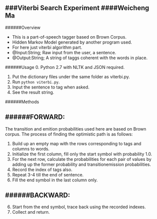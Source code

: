 ###Viterbi Search Experiment
####Weicheng Ma
-----

######Overview 
* This is a part-of-speech tagger based on Brown Corpus. 
* Hidden Markov Model generated by another program used. 
* For here just viterbi algorithm part. 
* @Input:String; Raw input from the user, a sentence. 
* @Output:String; A string of taggs coherent with the words in place. 


######Usage 
 0. Python 2.7 with NLTK and JSON required. 
 1. Put the dictionary files under the same folder as viterbi.py. 
 2. Run `python viterbi.py`. 
 3. Input the sentence to tag when asked. 
 4. See the result string. 


######Methods 

######FORWARD:
---------------------------------------------------------------------------
 The transition and emition probabilities used here are based on Brown corpus. 
 The process of finding the optimistic path is as follows: 
 1. Build up an empty map with the rows corresponding to tags and columns to words. 
 2. Initialize the first column, fill only the start symbol with probability 1.0. 
 3. For the next row, calculate the probabilities for each pair of values by adding 
 up the former probability and transitionemission probabilities. 
 4. Record the index of tags also. 
 5. Repeat 3-4 till the end of sentence. 
 6. Fill the end symbol in the last column only. 

######BACKWARD:
--------------------------------------------------------------------------
 6. Start from the end symbol, trace back using the recorded indexes. 
 7. Collect and return. 
